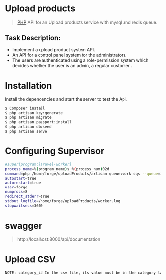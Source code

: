 # Upload products

> [PHP](https://php.net) API for an Upload products service with mysql and redis queue.

## Task Description:
  - Implement a upload product system API.
  - An API for a control panel system for the administrators.
  - The users are authenticated using a role-permission system which decides
     whether the user is an admin, a regular customer .

# Installation

Install the dependencies and start the server to test the Api.

```sh
$ Composer install
$ php artisan key:generate
$ php artisan migrate
$ php artisan passport:install
$ php artisan db:seed
$ php artisan serve
```

# Configuring Supervisor

```sh
#super[program:laravel-worker]
process_name=%(program_name)s_%(process_num)02d
command=php /home/forge/uploadProducts/artisan queue:work sqs --queue=insertproduct --sleep=3 --tries=3 --max-time=3600
autostart=true
autorestart=true
user=forge
numprocs=8
redirect_stderr=true
stdout_logfile=/home/forge/uploadProducts/worker.log
stopwaitsecs=3600
```

# swagger 

>http://localhost:8000/api/documentation


# Upload CSV

```sh
NOTE: category_id In the csv file, its value must be in the category table
```